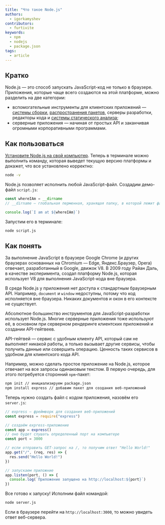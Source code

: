 ```yaml
---
title: "Что такое Node.js"
authors:
  - igorkamyshev
contributors:
  - furtivite
keywords:
  - npm
  - nodejs
  - package.json
tags:
  - article
---
```


## Кратко

Node.js — это способ запускать JavaScript-код не только в браузере. Приложения, которые чаще всего создаются на этой платформе, можно разделить на две категории:

- вспомогательные инструменты для клиентских приложений — [системы сборки](/tools/bundlers), [распространения пакетов](/tools/package-managers), серверы разработки, редакторы кода и [системы статического анализа](/tools/static-analysis);
- серверные приложения — начиная от простых API и заканчивая огромными корпоративными программами.

## Как пользоваться

[Установите Node.js на свой компьютер](https://nodejs.org/). Теперь в терминале можно выполнить команду, которая выведет текущую версию платформы и докажет, что все установлено корректно:

```bash
node -v
```

Node.js позволяет исполнить любой JavaScript-файл. Создадим демо-файл `script.js`:

```js
const whereIAm = __dirname
// __dirname — глобальная перменная, хранящая папку, в которой лежит файл скрипта

console.log(`I am at ${whereIAm}`)
```

Запустим его в терминале:

```bash
node script.js
```

## Как понять

За выполнение JavaScript в браузере Google Chrome (и других браузерах основанных на Chromium — Edge, Яндекс.Браузер, Opera) отвечает, разработанный в Google, движок V8. В 2009 году Райан Даль, в качестве эксперимента, создал платформу Node.js, которая использует V8 для выполнения JavaScript-кода вне браузера.

В среде Node.js у приложения нет доступа к стандартным браузерным API. Например, `document` и `window` недоступны, потому что код исполняется вне браузера. Никаких документов и окон в его контексте не существует.

Абсолютное большинство инструментов для JavaScript-разработки использует Node.js. Многие серверные приложения тоже используют её, в основном при серверном рендеринге клиентских приложений и создании API-гейтвеев.

API-гейтвей — сервис с удобным клиенту API, который сам не выполняет никакой работы, а только вызывает другие сервисы, чтобы получить данные или совершить операцию. Ценность таких сервисов в удобном для клиентского кода API.

Например, можно сделать простое приложение на Node.js, которое отвечает на все запросы одинаковым текстом. В первую очередь, для этого потребуется сторонний `npm`-пакет:

```bash
npm init // инициализируем package.json
npm install express // добавим пакет для создания веб-приложений
```

Теперь нужно создать файл с кодом приложения, назовём его `server.js`:

```js
// express — фреймворк для создания веб-приложений
const express = require("express")

// создаём express-приложение
const app = express()
// оно будет слушать определенный порт на компьютере
const port = 3000

// если отправить GET-запрос на /, то получим ответ "Hello World!"
app.get("/", (req, res) => {
  res.send("Hello World!")
})

// запускаем приложние
app.listen(port, () => {
  console.log(`Приложение запущено на http://localhost:${port}`)
})
```

Все готово к запуску! Исполним файл командой:

```bash
node server.js
```

Если в браузере перейти на `http://localhost:3000`, то можно увидеть ответ веб-сервера.
